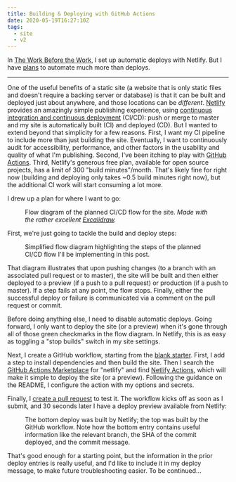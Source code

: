 ```yaml
---
title: Building & Deploying with GitHub Actions
date: 2020-05-19T16:27:10Z
tags:
  - site
  - v2
---
```



In [The Work Before the Work][], I set up automatic deploys with Netlify. But I have [plans][] to automate much more than deploys.

-----

One of the useful benefits of a static site (a website that is only static files and doesn't require a backing server or database) is that it can be built and deployed just about anywhere, and those locations can be _different_. [Netlify][] provides an amazingly simple publishing experience, using [continuous integration and continuous deployment][] (CI/CD): push or merge to master and my site is automatically built (CI) and deployed (CD). But I wanted to extend beyond that simplicity for a few reasons. First, I want my CI pipeline to include more than just building the site. Eventually, I want to continuously audit for accessibility, performance, and other factors in the usability and quality of what I'm publishing. Second, I've been itching to play with [GitHub Actions][]. Third, Netlify's generous free plan, available for open source projects, has a limit of 300 "build minutes"/month. That's likely fine for right now (building and deploying only takes ~0.5 build minutes right now), but the additional CI work will start consuming a lot more.

I drew up a plan for where I want to go:

<figure>
   <img
      src="/img/building-and-deploying-with-github-actions-1.svg"
      alt=""
   />
   <figcaption>
      Flow diagram of the planned CI/CD flow for the site. <i>Made with the rather excellent <a href="https://excalidraw.com/">Excalidraw</a>.</i>
   </figcaption>
</figure>

First, we're just going to tackle the build and deploy steps:

<figure>
   <img
      src="/img/building-and-deploying-with-github-actions-2.svg"
      alt=""
   />
   <figcaption>
      Simplified flow diagram highlighting the steps of the planned CI/CD flow I'll be implementing in this post.
   </figcaption>
</figure>

That diagram illustrates that upon pushing changes (to a branch with an associated pull request or to master), the site will be built and then either deployed to a preview (if a push to a pull request) or production (if a push to master). If a step fails at any point, the flow stops. Finally, either the successful deploy or failure is communicated via a comment on the pull request or commit.

Before doing anything else, I need to disable automatic deploys. Going forward, I only want to deploy the site (or a preview) when it's gone through all of those green checkmarks in the flow diagram. In Netlify, this is as easy as toggling a "stop builds" switch in my site settings.

Next, I create a GitHub workflow, starting from the [blank starter][]. First, I add a step to install dependencies and then build the site. Then I search the [GitHub Actions Marketplace][] for "netlify" and find [Netlify Actions][], which will make it simple to deploy the site (or a preview). Following the guidance on the README, I configure the action with my options and secrets.

Finally, I [create a pull request][] to test it. The workflow kicks off as soon as I submit, and 30 seconds later I have a deploy preview available from Netlify:

<figure>
   <img
      src="/img/building-and-deploying-with-github-actions-3.jpg"
      alt=""
   />
   <figcaption>
      The bottom deploy was built by Netlify; the top was built by the GitHub workflow. Note how the bottom entry contains useful information like the relevant branch, the SHA of the commit deployed, and the commit message.
   </figcaption>
</figure>

That's good enough for a starting point, but the information in the prior deploy entries is really useful, and I'd like to include it in my deploy message, to make future troubleshooting easier. To be continued...


[The Work Before the Work]: /writing/the-work-before-the-work/
[plans]: /writing/v2-rebuild-and-redesign/
[Netlify]: https://netlify.com/
[continuous integration and continuous deployment]: https://www.digitalocean.com/community/tutorials/an-introduction-to-continuous-integration-delivery-and-deployment
[GitHub Actions]: https://github.com/features/actions/
[blank starter]: https://github.com/actions/starter-workflows/blob/master/ci/blank.yml
[GitHub Actions Marketplace]: https://github.com/marketplace
[Netlify Actions]: https://github.com/marketplace/actions/netlify-actions
[create a pull request]: https://github.com/kylegach/kylegach.com/pull/10